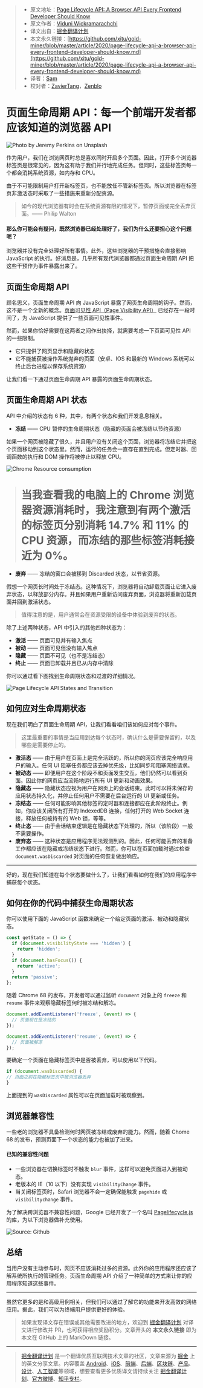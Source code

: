 > * 原文地址：[Page Lifecycle API: A Browser API Every Frontend Developer Should Know](https://blog.bitsrc.io/page-lifecycle-api-a-browser-api-every-frontend-developer-should-know-b1c74948bd74)
> * 原文作者：[Viduni Wickramarachchi](https://medium.com/@viduniwickramarachchi)
> * 译文出自：[掘金翻译计划](https://github.com/xitu/gold-miner)
> * 本文永久链接：[https://github.com/xitu/gold-miner/blob/master/article/2020/page-lifecycle-api-a-browser-api-every-frontend-developer-should-know.md](https://github.com/xitu/gold-miner/blob/master/article/2020/page-lifecycle-api-a-browser-api-every-frontend-developer-should-know.md)
> * 译者：[Sam](https://github.com/xutaogit)
> * 校对者：[ZavierTang](https://github.com/ZavierTang)，[Zenblo](https://github.com/zenblo)

# 页面生命周期 API：每一个前端开发者都应该知道的浏览器 API

![Photo by [Jeremy Perkins](https://unsplash.com/@jeremyperkins?utm_source=medium&utm_medium=referral) on [Unsplash](https://unsplash.com?utm_source=medium&utm_medium=referral)](https://cdn-images-1.medium.com/max/11120/0*s7XvAqERxLnWWPbS)

作为用户，我们在浏览网页时总是喜欢同时开启多个页面。因此，打开多个浏览器标签页是很常见的，因为这有助于我们并行地完成任务。但同时，这些标签页每一个都会消耗系统资源，如内存和 CPU。

由于不可能限制用户打开新标签页，也不能放任不管新标签页。所以浏览器在标签页非激活态时采取了一些措施来重新分配资源。

> 如今的现代浏览器有时会在系统资源有限的情况下，暂停页面或完全丢弃页面。—— Philip Walton

#### 那么你可能会有疑问，既然浏览器已经处理好了，我们为什么还要担心这个问题呢？

浏览器并没有完全处理好所有事情。此外，这些浏览器的干预措施会直接影响 JavaScript 的执行。好消息是，几乎所有现代浏览器都通过页面生命周期 API 把这些干预作为事件暴露出来了。

## 页面生命周期 API

顾名思义，页面生命周期 API 向 JavaScript 暴露了网页生命周期的钩子。然而，这不是一个全新的概念。[页面可见性 API（Page Visibility API）](https://developer.mozilla.org/en-US/docs/Web/API/Page_Visibility_API) 已经存在一段时间了，为 JavaScript 提供了一些页面可见性事件。

然而，如果你恰好需要在这两者之间作出抉择，就需要考虑一下页面可见性 API 的一些限制。

* 它只提供了网页显示和隐藏的状态
* 它不能捕获被操作系统抛弃的页面（安卓、IOS 和最新的 Windows 系统可以终止后台进程以保存系统资源）

让我们看一下通过页面生命周期 API 暴露的页面生命周期状态。

## 页面生命周期 API 状态

API 中介绍的状态有 6 种，其中，有两个状态和我们开发息息相关。

* **冻结** —— CPU 暂停的生命周期状态（隐藏的页面会被冻结以节约资源）

如果一个网页被隐藏了很久，并且用户没有关闭这个页面，浏览器将冻结它并把这个页面移动到这个状态里。然而，运行的任务会一直存在直到完成。但定时器、回调函数的执行和 DOM 操作将被停止以释放 CPU。

![Chrome Resource consumption](https://cdn-images-1.medium.com/max/2202/1*9XvnVKo4Z5YoFrJJZF6aHQ.png)

> # 当我查看我的电脑上的 Chrome 浏览器资源消耗时，我注意到有两个激活的标签页分别消耗 14.7% 和 11% 的 CPU 资源，而冻结的那些标签消耗接近为 0%。

* **废弃** —— 冻结的窗口会被移到 Discarded 状态，以节省资源。

假想一个网页长时间处于冻结态。这种情况下，浏览器将自动卸载页面让它进入废弃状态，以释放部分内存。并且如果用户重新访问废弃页面，浏览器将重新加载页面并回到激活状态。

> 值得注意的是，用户通常会在资源受限的设备中体验到废弃的状态。

除了上述两种状态，API 中引入的其他四种状态为：

* **激活** —— 页面可见并有输入焦点
* **被动** —— 页面可见但没有输入焦点
* **隐藏** —— 页面不可见（也不是冻结态）
* **终止** —— 页面已卸载并且已从内存中清除

你可以通过看下图找到生命周期状态和过渡的详细情况。

![Page Lifecycle API States and Transition](https://cdn-images-1.medium.com/max/2860/1*3NsVfS6gu7r39LRewVfKOQ.png)

## 如何应对生命周期状态

现在我们明白了页面生命周期 API，让我们看看咱们该如何应对每个事件。

> 这里最重要的事情是当应用到达每个状态时，确认什么是需要保留的，以及哪些是需要停止的。

* **激活态** —— 由于用户在页面上是完全活跃的，所以你的网页应该完全响应用户的输入。任何 UI 阻塞任务都应该去掉优先级，比如同步和阻塞网络请求。
* **被动态** —— 即便用户在这个阶段不和页面发生交互，他们仍然可以看到页面。因此你的网页应当流畅地运行所有 UI 更新和动画效果。
* **隐藏态** —— 隐藏状态应视为用户在网页上的会话结束。此时可以将未保存的应用状态持久化，并停止任何用户不需要在后台运行的 UI 更新或任务。
* **冻结态** —— 任何可能影响其他标签的定时器和连接都应在此阶段终止。例如，你应该关闭所有打开的 IndexedDB 连接，任何打开的 Web Socket 连接，释放任何被持有的 Web 锁，等等。
* **终止态** —— 由于会话结束逻辑是在隐藏状态下处理的，所以（该阶段）一般不需要操作。
* **废弃态** —— 这种状态是应用程序无法观测到的。因此，任何可能丢弃的准备工作都应该在隐藏或冻结状态下进行。然而，你可以在页面加载时通过检查 `document.wasDiscarded` 对页面的任何恢复做出响应。

---

好的，现在我们知道在每个状态要做什么了，让我们看看如何在我们的应用程序中捕获每个状态。

## 如何在你的代码中捕获生命周期状态

你可以使用下面的 JavaScript 函数来确定一个给定页面的激活、被动和隐藏状态。

```js
const getState = () => {
  if (document.visibilityState === 'hidden') {
    return 'hidden';
  }
  if (document.hasFocus()) {
    return 'active';
  }
  return 'passive';
};
```

随着 Chrome 68 的发布，开发者可以通过监听 `document` 对象上的 `freeze` 和 `resume` 事件来观察隐藏标签何时被冻结和解冻。

```js
document.addEventListener('freeze', (event) => {
  // 页面现在是冻结的
});

document.addEventListener('resume', (event) => {
  // 页面被解冻
});
```

要确定一个页面在隐藏标签页中是否被丢弃，可以使用以下代码。

```js
if (document.wasDiscarded) {
// 页面之前在隐藏标签页中被浏览器丢弃
} 
```

上面提到的 `wasDiscarded` 属性可以在页面加载时被观察到。

## 浏览器兼容性

一些老的浏览器不具备检测何时网页被冻结或废弃的能力。然而，随着 Chome 68 的发布，预测页面下一个状态的能力也被加了进来。

#### 已知的兼容性问题

* 一些浏览器在切换标签时不触发 `blur` 事件，这样可以避免页面进入到被动态。
* 老版本的 IE（10 以下）没有实现 `visibilityChange` 事件。
* 当关闭标签页时，Safari 浏览器不会一定确保能触发 `pagehide` 或 `visibilitychange` 事件。

为了解决跨浏览器不兼容性问题，Google 已经开发了一个名叫 [Pagelifecycle.js](https://github.com/GoogleChromeLabs/page-lifecycle) 的库，为以下浏览器做补充使用。

![Source: [Github](https://github.com/GoogleChromeLabs/page-lifecycle#usage)](https://cdn-images-1.medium.com/max/2000/1*G7Kr9wxsOUkiahryW7y43w.png)

## 总结

当用户没有主动参与时，网页不应该消耗过多的资源。此外你的应用程序还应该了解系统所执行的管理任务。页面生命周期 API 介绍了一种简单的方式来让你的应用程序知道这些事件。

---

虽然它更多的是和高级用例相关，但我们可以通过了解它的功能来开发高效的网络应用。据此，我们可以为终端用户提供更好的体验。

> 如果发现译文存在错误或其他需要改进的地方，欢迎到 [掘金翻译计划](https://github.com/xitu/gold-miner) 对译文进行修改并 PR，也可获得相应奖励积分。文章开头的 **本文永久链接** 即为本文在 GitHub 上的 MarkDown 链接。

---

> [掘金翻译计划](https://github.com/xitu/gold-miner) 是一个翻译优质互联网技术文章的社区，文章来源为 [掘金](https://juejin.im) 上的英文分享文章。内容覆盖 [Android](https://github.com/xitu/gold-miner#android)、[iOS](https://github.com/xitu/gold-miner#ios)、[前端](https://github.com/xitu/gold-miner#前端)、[后端](https://github.com/xitu/gold-miner#后端)、[区块链](https://github.com/xitu/gold-miner#区块链)、[产品](https://github.com/xitu/gold-miner#产品)、[设计](https://github.com/xitu/gold-miner#设计)、[人工智能](https://github.com/xitu/gold-miner#人工智能)等领域，想要查看更多优质译文请持续关注 [掘金翻译计划](https://github.com/xitu/gold-miner)、[官方微博](http://weibo.com/juejinfanyi)、[知乎专栏](https://zhuanlan.zhihu.com/juejinfanyi)。

